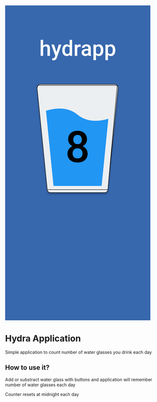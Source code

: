 ![cover](/src/assets/img/Hydrapp.svg)

# Hydra Application

Simple application to count number of water glasses you drink each day

## How to use it?

Add or substract water glass with buttons and application will remember number of water glasses each day

Counter resets at midnight each day


